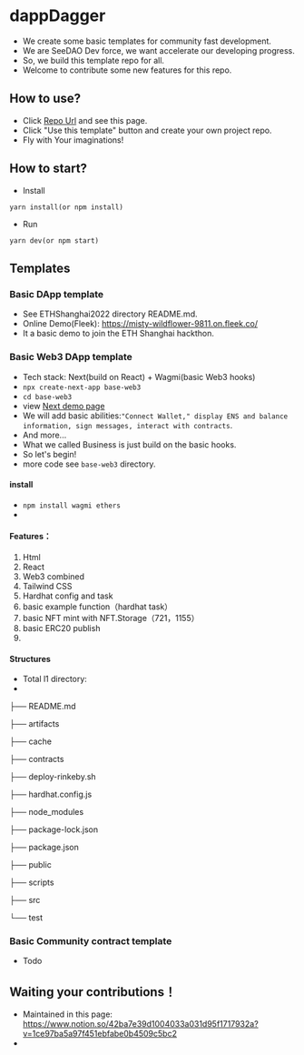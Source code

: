 # dappDagger
+ We create some basic templates for community fast development.
+ We are SeeDAO Dev force, we want accelerate our developing progress.
+ So, we build this template repo for all.
+ Welcome to contribute some new features for this repo.

## How to use?
+ Click [Repo Url](https://github.com/SeeDAO-OpenSource/dappDagger) and see this page.
+ Click "Use this template" button and create your own project repo.
+ Fly with Your imaginations!

## How to start?
+ Install

```
yarn install(or npm install)
```

+ Run

```
yarn dev(or npm start)
```

## Templates
### Basic DApp template
+ See ETHShanghai2022 directory README.md.
+ Online Demo(Fleek): https://misty-wildflower-9811.on.fleek.co/
+ It a basic demo to join the ETH Shanghai hackthon.

### Basic Web3 DApp template
+ Tech stack: Next(build on React) + Wagmi(basic Web3 hooks)
+ `npx create-next-app base-web3`
+ `cd base-web3`
+ view [Next demo page](http://127.0.0.1:3000/)
+ We will add basic abilities:`"Connect Wallet," display ENS and balance information, sign messages, interact with contracts`.
+ And more...
+ What we called Business is just build on the basic hooks.
+ So let's begin!
+ more code see `base-web3` directory.

#### install 
+ `npm install wagmi ethers`
+ 
#### Features：

1. Html
2. React
3. Web3 combined
4. Tailwind CSS
5. Hardhat config and task
6. basic example function（hardhat task）
7. basic NFT mint with NFT.Storage（721，1155）
8. basic ERC20 publish
9. 

#### Structures
+ Total l1 directory:
+ 
├── README.md

├── artifacts

├── cache

├── contracts

├── deploy-rinkeby.sh

├── hardhat.config.js

├── node_modules

├── package-lock.json

├── package.json

├── public

├── scripts

├── src

└── test

#### 
### Basic Community contract template
+ Todo

## Waiting your contributions！
+ Maintained in this page: https://www.notion.so/42ba7e39d1004033a031d95f1717932a?v=1ce97ba5a97f451ebfabe0b4509c5bc2
+ 
